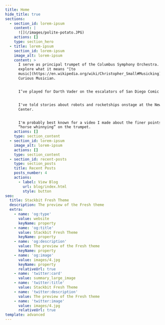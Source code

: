```yaml
---
title: Home
hide_title: true
sections:
  - section_id: lorem-ipsum
    content: |
      ![](/images/polite-potato.JPG)
    actions: []
    type: section_hero
  - title: lorem-ipsum
    section_id: lorem-ipsum
    image_alt: lorem-ipsum
    content: >
      I serve as principal trumpet of the Columbus Symphony Orchestra. I also
      explore what it means "[to
      music](https://en.wikipedia.org/wiki/Christopher_Small#Musicking)" on The
      Curious Musician.


      I’ve played for Darth Vader on the escalators of San Diego Comic Con.


      I've told stories about robots and rocketships onstage at the New World
      Center.


      I'm probably best known for a video I made about the finer points of
      “horse whinnying” on the trumpet.
    actions: []
    type: section_content
  - section_id: lorem-ipsum
    image_alt: lorem-ipsum
    actions: []
    type: section_content
  - section_id: recent-posts
    type: section_posts
    title: Recent Posts
    posts_number: 4
    actions:
      - label: View Blog
        url: blog/index.html
        style: button
seo:
  title: Stackbit Fresh Theme
  description: The preview of the Fresh theme
  extra:
    - name: 'og:type'
      value: website
      keyName: property
    - name: 'og:title'
      value: Stackbit Fresh Theme
      keyName: property
    - name: 'og:description'
      value: The preview of the Fresh theme
      keyName: property
    - name: 'og:image'
      value: images/4.jpg
      keyName: property
      relativeUrl: true
    - name: 'twitter:card'
      value: summary_large_image
    - name: 'twitter:title'
      value: Stackbit Fresh Theme
    - name: 'twitter:description'
      value: The preview of the Fresh theme
    - name: 'twitter:image'
      value: images/4.jpg
      relativeUrl: true
template: advanced
---
```

